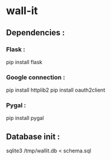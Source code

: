 # wall-it

## Dependencies :

### Flask :
pip install flask

### Google connection :
pip install httplib2
pip install oauth2client

### Pygal :
pip install pygal

## Database init :

sqlite3 /tmp/wallit.db < schema.sql
